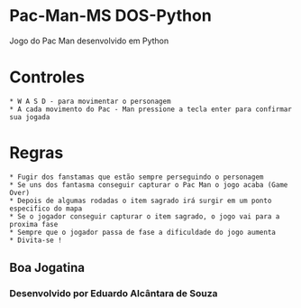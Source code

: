 # Pac-Man-MS DOS-Python
Jogo do Pac Man desenvolvido em Python 

# Controles 

    * W A S D - para movimentar o personagem 
    * A cada movimento do Pac - Man pressione a tecla enter para confirmar sua jogada 

# Regras 

    * Fugir dos fanstamas que estão sempre perseguindo o personagem
    * Se uns dos fantasma conseguir capturar o Pac Man o jogo acaba (Game Over)
    * Depois de algumas rodadas o item sagrado irá surgir em um ponto especifico do mapa
    * Se o jogador conseguir capturar o item sagrado, o jogo vai para a proxima fase
    * Sempre que o jogador passa de fase a dificuldade do jogo aumenta
    * Divita-se !

## Boa Jogatina 
### Desenvolvido por Eduardo Alcântara de Souza 